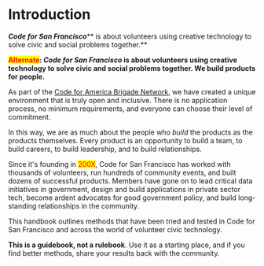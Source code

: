 # Introduction

_**Code for San Francisco**_** is about volunteers using creative technology to solve civic and social problems together.**

<mark style="color:red;">**Alternate**</mark>**: **_**Code for San Francisco**_** is about volunteers using creative technology to solve civic and social problems together. We build products for people.**

As part of the [Code for America Brigade Network](https://brigade.codeforamerica.org/), we have created a unique environment that is truly open and inclusive. There is no application process, no minimum requirements, and everyone can choose their level of commitment.

In this way, we are as much about the people who _build_ the products as the products themselves. Every product is an opportunity to build a team, to build careers, to build leadership, and to build relationships.

Since it's founding in <mark style="color:red;">200X</mark>, Code for San Francisco has worked with thousands of volunteers, run hundreds of community events, and built dozens of successful products. Members have gone on to lead critical data initiatives in government, design and build applications in private sector tech, become ardent advocates for good government policy, and build long-standing relationships in the community.

This handbook outlines methods that have been tried and tested in Code for San Francisco and across the world of volunteer civic technology.&#x20;

**This is a guidebook, not a rulebook**. Use it as a starting place, and if you find better methods, share your results back with the community.
